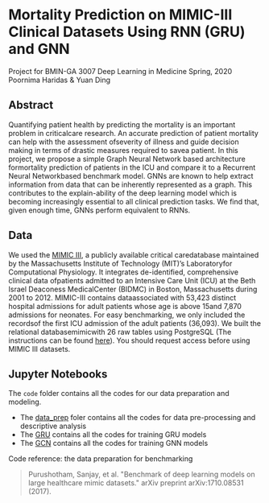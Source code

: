 # Mortality Prediction on MIMIC-III Clinical Datasets Using RNN (GRU) and GNN
Project for BMIN-GA 3007 Deep Learning in Medicine Spring, 2020  
Poornima Haridas & Yuan Ding

## Abstract
Quantifying patient health by predicting the mortality is an important problem in criticalcare research.  An accurate prediction of patient mortality can help with the assessment ofseverity of illness and guide decision making in terms of drastic measures required to savea patient. In this project, we propose a simple Graph Neural Network based architecture formortality prediction of patients in the ICU and compare it to a Recurrent Neural Networkbased benchmark model. GNNs are known to help extract information from data that can be inherently represented as a graph. This contributes to the explain-ability of the deep learning model which is becoming increasingly essential to all clinical prediction tasks. We find that, given enough time, GNNs perform equivalent to RNNs.

## Data
We used the [MIMIC  III](https://mimic.physionet.org/gettingstarted/overview/), a  publicly available  critical  caredatabase  maintained  by  the  Massachusetts  Institute  of  Technology  (MIT)’s  Laboratoryfor  Computational  Physiology. It  integrates  de-identified,  comprehensive  clinical  data  ofpatients admitted to an Intensive Care Unit (ICU) at the Beth Israel Deaconess MedicalCenter (BIDMC) in Boston, Massachusetts during 2001 to 2012.  MIMIC-III contains dataassociated with 53,423 distinct hospital admissions for adult patients whose age is above 15and 7,870 admissions for neonates.  For easy benchmarking, we only included the recordsof the first ICU admission of the adult patients (36,093).  We built the relational databasemimicwith 26 raw tables using PostgreSQL (The instructions can be found [here](https://mimic.physionet.org/tutorials/install-mimic-locally-windows/)). You should request access before using MIMIC III datasets.


## Jupyter Notebooks
The `code` folder contains all the codes for our data preparation and modeling.
* The [data_prep](https://github.com/UTpH/dl_in_medicine/tree/master/code/data_prep) foler contains all the codes for data pre-processing and descriptive analysis
* The [GRU](https://github.com/UTpH/dl_in_medicine/tree/master/code/GRU) contains all the codes for training GRU models
* The [GCN](https://github.com/UTpH/dl_in_medicine/tree/master/code/GCN) contains all the codes for training GNN models  

Code reference: the data preparation for benchmarking
> Purushotham, Sanjay, et al. "Benchmark of deep learning models on large healthcare mimic datasets." arXiv preprint arXiv:1710.08531 (2017).
